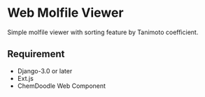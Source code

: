 # Web Molfile Viewer

Simple molfile viewer with sorting feature by Tanimoto coefficient.

## Requirement

- Django-3.0 or later
- Ext.js
- ChemDoodle Web Component
